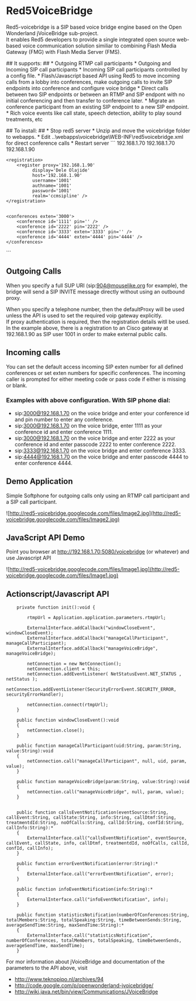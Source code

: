 # Red5VoiceBridge #
Red5-voicebridge is a SIP based voice bridge engine based on the Open Wonderland jVoiceBridge sub-project.<br />It enables Red5 developers to provide a single integrated open source web-based voice communication solution similiar to combining Flash Media Gateway (FMG) with Flash Media Server (FMS).
<p />
## It supports: ##
  * Outgoing RTMP call participants
  * Outgoing and Incoming SIP call participants
  * Incoming SIP call participants controlled by a config file.
  * Flash/Javascript based API using Red5 to move incoming calls from a lobby into conferences, make outgoing calls to invite SIP endpoints into conference and configure voice bridge
  * Direct calls between two SIP endpoints or between an RTMP and SIP endpont with no initial conferencing and then transfer to conference later.
  * Migrate an conference participant from an existing SIP endpoint to a new SIP endpoint.
  * Rich voice events like call state, speech detection, ability to play sound treatments, etc
<p />
<p />
## To install: ##
  * Stop red5 server
  * Unzip and move the voicebridge folder to webapps.
  * Edit ..\webapps\voicebridge\WEB-INF\red5voicebridge.xml for direct conference calls
  * Restart server
```
<config>
	<privateHost>192.168.1.70</privateHost>
	<publicHost>192.168.1.70</publicHost>	
	<defaultProxy>192.168.1.90</defaultProxy>
	
	<registration>
		<register proxy='192.168.1.90' 
			  display='Dele Olajide' 
			  host='192.168.1.90' 
			  username='1001' 
			  authname='1001' 
			  password='1001' 
			  realm='ccmsipline' />				
	</registration>	
	
	
	<conferences exten='3000'>
		<conference id='1111' pin='' />		
		<conference id='2222' pin='2222' />	
		<conference id='3333' exten='3333' pin='' />			
		<conference id='4444' exten='4444' pin='4444' />			
	</conferences>
	
</config>
```

## Outgoing Calls ##
When you specify a full SUP URI (sip:904@mouselike.org for example), the bridge will send a SIP INVITE message directly without using an outbound proxy.<p /> When you specify a telephone number, then the defaultProxy will be used unless the API is used to set the required voip gateway explicitly.<br /> If proxy authentication is required, then the registration details witll be used.<br /> In the example above, there is a registration to an Cisco gateway at 192.168.1.90 as SIP user 1001 in order to make external public calls.

## Incoming calls ##
You can set the default access incoming SIP exten number for all defined conferences or set exten numbers for specific conferences. The incoming caller is prompted for either meeting code or pass code if either is missing or blank.<p />

### Examples with above configuration. With SIP phone dial: ###
  * sip:3000@192.168.1.70 on the voice bridge and enter your conference id and pin number to enter any conference.
  * sip:3000@192.168.1.70 on the voice bridge, enter 1111 as your conference id and enter conference 1111.
  * sip:3000@192.168.1.70 on the voice bridge and enter 2222 as your conference id and enter passcode 2222 to enter conference 2222.
  * sip:3333@192.168.1.70 on the voice bridge and enter conference 3333.
  * sip:4444@192.168.1.70 on the voice bridge and enter passcode 4444 to enter conference 4444.
<p />

## Demo Application ##
Simple Softphone for outgoing calls only using an RTMP call participant and a SIP call participant.

![http://red5-voicebridge.googlecode.com/files/Image2.jpg](http://red5-voicebridge.googlecode.com/files/Image2.jpg)

## JavaScript API Demo ##
Point you browser at http://192.168.1.70:5080/voicebridge (or whatever) and use Javascript API

![http://red5-voicebridge.googlecode.com/files/Image1.jpg](http://red5-voicebridge.googlecode.com/files/Image1.jpg)

## Actionscript/Javascript API ##

```
	private function init():void {

		rtmpUrl = Application.application.parameters.rtmpUrl;
					
		ExternalInterface.addCallback("windowCloseEvent", windowCloseEvent);		
		ExternalInterface.addCallback("manageCallParticipant", manageCallParticipant);	
		ExternalInterface.addCallback("manageVoiceBridge", manageVoiceBridge);				
		
		netConnection = new NetConnection();
		netConnection.client = this;
		netConnection.addEventListener( NetStatusEvent.NET_STATUS , netStatus );
		netConnection.addEventListener(SecurityErrorEvent.SECURITY_ERROR, securityErrorHandler);
		
		netConnection.connect(rtmpUrl);
	}

	public function windowCloseEvent():void 
	{
		netConnection.close();
	}
	
	public function manageCallParticipant(uid:String, param:String, value:String):void 
	{
		netConnection.call("manageCallParticipant", null, uid, param, value);
	}
	
	public function manageVoiceBridge(param:String, value:String):void 
	{
		netConnection.call("manageVoiceBridge", null, param, value);
	}

	
	public function callsEventNotification(eventSource:String, callEvent:String, callState:String, info:String, callDtmf:String, treatmentdId:String, noOfCalls:String, callId:String, confId:String, callInfo:String):*
	{
		ExternalInterface.call("callsEventNotification", eventSource, callEvent, callState, info, callDtmf, treatmentdId, noOfCalls, callId, confId, callInfo);
	}
	
	public function errorEventNotification(error:String):*
	{
		ExternalInterface.call("errorEventNotification", error);
	}
	
	public function infoEventNotification(info:String):*
	{
		ExternalInterface.call("infoEventNotification", info);
	}	
	
	public function statisticsNotification(numberOfConferences:String, totalMembers:String, totalSpeaking:String, timeBetweenSends:String, averageSendTime:String, maxSendTime:String):*
	{
		ExternalInterface.call("statisticsNotification", numberOfConferences, totalMembers, totalSpeaking, timeBetweenSends, averageSendTime, maxSendTime);
	}

```

For mor information about jVoiceBridge and documentation of the parameters to the API above, visit

  * http://www.teknopipo.nl/archives/94
  * http://code.google.com/p/openwonderland-jvoicebridge/
  * http://wiki.java.net/bin/view/Communications/JVoiceBridge